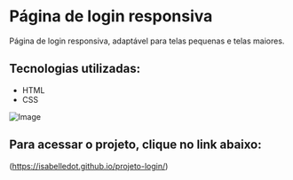 <h1>Página de login responsiva</h1>

<p>Página de login responsiva, adaptável para telas pequenas e telas maiores.</p>

<h2>Tecnologias utilizadas:</h2>
<ul>
  <li>HTML</li>
  <li>CSS</li>
</ul>

![Image](https://github.com/user-attachments/assets/9ccefc91-903c-4636-b7fb-4b57fed3df24)

<h2>Para acessar o projeto, clique no link abaixo:</h2>

(https://isabelledot.github.io/projeto-login/)
